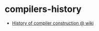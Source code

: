 # compilers-history

- [History of compiler construction @ wiki](https://en.wikipedia.org/wiki/History_of_compiler_construction)